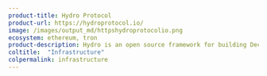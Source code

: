 ```yaml
---
product-title: Hydro Protocol
product-url: https://hydroprotocol.io/
image: /images/output_md/httpshydroprotocolio.png
ecosystem: ethereum, tron
product-description: Hydro is an open source framework for building Decentralized Exchanges. [Interview with Tian Li](/ddex), co-founder of DDEX exchange built on Hydro Protocol.
coltitle:  "Infrastructure"
colpermalink: infrastructure
---
```

